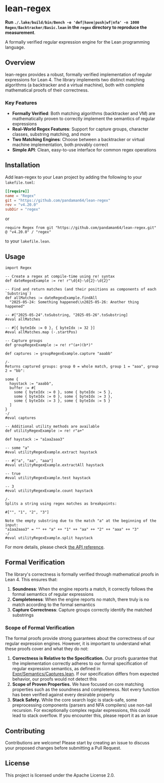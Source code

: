 # lean-regex

**Run `./.lake/build/bin/Bench -e 'def|have|push|wf|nfa' -n 1000 Regex/Backtracker/Basic.lean` in the `regex` directory to reproduce the measurement**.

A formally verified regular expression engine for the Lean programming language.

## Overview

lean-regex provides a robust, formally verified implementation of regular expressions for Lean 4. The library implements two distinct matching algorithms (a backtracker and a virtual machine), both with complete mathematical proofs of their correctness.

### Key Features

- **Formally Verified**: Both matching algorithms (backtracker and VM) are mathematically proven to correctly implement the semantics of regular expressions
- **Real-World Regex Features**: Support for capture groups, character classes, substring matching, and more
- **Two Matching Engines**: Choose between a backtracker or virtual machine implementation, both provably correct
- **Simple API**: Clean, easy-to-use interface for common regex operations

## Installation

Add lean-regex to your Lean project by adding the following to your `lakefile.toml`:

```toml
[[require]]
name = "Regex"
git = "https://github.com/pandaman64/lean-regex"
rev = "v4.20.0"
subDir = "regex"
```

or

```lean
require Regex from git "https://github.com/pandaman64/lean-regex.git" @ "v4.20.0" / "regex"
```

to your `lakefile.lean`.

## Usage

```lean
import Regex

-- Create a regex at compile-time using re! syntax
def dateRegexExample := re! r"\d{4}-\d{2}-\d{2}"

-- Find and return matches (and their positions as components of each `Substring`)
def allMatches := dateRegexExample.findAll
  "2025-05-24: Something happened\\n2025-05-26: Another thing happened"

-- #["2025-05-24".toSubstring, "2025-05-26".toSubstring]
#eval allMatches

-- #[{ byteIdx := 0 }, { byteIdx := 32 }]
#eval allMatches.map (·.startPos)

-- Capture groups
def groupRegexExample := re! r"(a+)(b*)"

def captures := groupRegexExample.capture "aaabb"

/-
Returns captured groups: group 0 = whole match, group 1 = "aaa", group 2 = "bb":

some {
  haystack := "aaabb",
  buffer := #[
    some { byteIdx := 0 }, some { byteIdx := 5 },
    some { byteIdx := 0 }, some { byteIdx := 3 },
    some { byteIdx := 3 }, some { byteIdx := 5 }
  ]
}
-/
#eval captures

-- Additional utility methods are available
def utilityRegexExample := re! r"a+"

def haystack := "a1aa2aaa3"

-- some "a"
#eval utilityRegexExample.extract haystack

-- #["a", "aa", "aaa"]
#eval utilityRegexExample.extractAll haystack

-- true
#eval utilityRegexExample.test haystack

-- 3
#eval utilityRegexExample.count haystack

/-
Splits a string using regex matches as breakpoints:

#["", "1", "2", "3"]

Note the empty substring due to the match "a" at the beginning of the input:
"a1aa2aaa3" = "" ++ "a" ++ "1" ++ "aa" ++ "2" ++ "aaa" ++ "3"
-/
#eval utilityRegexExample.split haystack
```

For more details, please check [the API reference](https://pandaman64.github.io/lean-regex/Regex.html).

## Formal Verification

The library's correctness is formally verified through mathematical proofs in Lean 4. This ensures that:

1. **Soundness**: When the engine reports a match, it correctly follows the formal semantics of regular expressions
2. **Completeness**: When the engine reports no match, there truly is no match according to the formal semantics
3. **Capture Correctness**: Capture groups correctly identify the matched substrings

### Scope of Formal Verification

The formal proofs provide strong guarantees about the correctness of our regular expression engines. However, it is important to understand what these proofs cover and what they do not:

1. **Correctness is Relative to the Specification.** Our proofs guarantee that the implementation correctly adheres to our formal specification of regular expression semantics, as defined in [Expr/Semantics/Captures.lean](https://github.com/pandaman64/lean-regex/blob/main/correctness/RegexCorrectness/Data/Expr/Semantics/Captures.lean). If our specification differs from expected behavior, our proofs would not detect this
2. **Scope of Proven Properties.** We have focused on core matching properties such as the soundness and completeness. Not every function has been verified against every desirable property
3. **Stack Safety.** While the core search logic is stack-safe, some preprocessing components (parsers and NFA compilers) use non-tail recursion. For exceptionally complex regular expressions, this could lead to stack overflow. If you encounter this, please report it as an issue

## Contributing

Contributions are welcome! Please start by creating an issue to discuss your proposed changes before submitting a Pull Request.

## License

This project is licensed under the Apache License 2.0.

